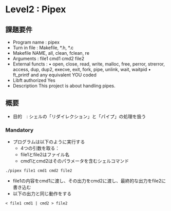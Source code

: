 # Level2 : Pipex

## 課題要件
- Program name : pipex
- Turn in file : Makefile, *.h, *.c
- Makefile NAME, all, clean, fclean, re
- Arguments : file1 cmd1 cmd2 file2
- External functs : • open, close, read, write,
malloc, free, perror,
strerror, access, dup, dup2,
execve, exit, fork, pipe,
unlink, wait, waitpid
• ft_printf and any equivalent
YOU coded
- Libft authorized Yes
- Description This project is about handling pipes.

## 概要
- 目的　: シェルの「リダイレクション」と「パイプ」の処理を扱う

### Mandatory
- プログラムは以下のように実行する
	- 4つの引数を取る：
	- file1とfile2はファイル名
	- cmd1とcmd2はそのパラメータを含むシェルコマンド
```shell
./pipex file1 cmd1 cmd2 file2
```
- file1の内容をcmd1に渡し、その出力をcmd2に渡し、最終的な出力をfile2に書き込む
- 以下の出力と同じ動作をする
```shell
< file1 cmd1 | cmd2 > file2
```




